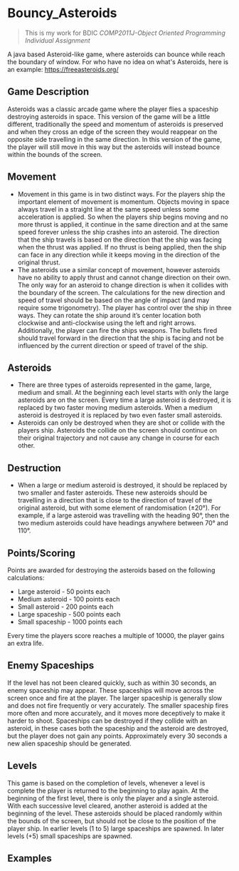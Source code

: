 # Bouncy_Asteroids
>This is my work for BDIC *COMP2011J-Object Oriented Programming Individual Assignment*

A java based Asteroid-like game, where asteroids can bounce while reach the boundary of window. For who have no idea on what's Asteroids, here is an example: https://freeasteroids.org/

## Game Description
Asteroids was a classic arcade game where the player flies a spaceship destroying asteroids in space. This version
of the game will be a little different, traditionally the speed and momentum of asteroids is preserved and when
they cross an edge of the screen they would reappear on the opposite side travelling in the same direction. In
this version of the game, the player will still move in this way but the asteroids will instead bounce within the
bounds of the screen.

## Movement
- Movement in this game is in two distinct ways. For the players ship the important element of movement
is momentum. Objects moving in space always travel in a straight line at the same speed unless some
acceleration is applied. So when the players ship begins moving and no more thrust is applied, it  continue
in the same direction and at the same speed forever unless the ship crashes into an asteroid. The direction that
the ship travels is based on the direction that the ship was facing when the thrust was applied. If no thrust
is being applied, then the ship can face in any direction while it keeps moving in the direction of the original
thrust.
- The asteroids use a similar concept of movement, however asteroids have no ability to apply thrust and
cannot change direction on their own. The only way for an asteroid to change direction is when it collides with
the boundary of the screen. The calculations for the new direction and speed of travel should be based on the
angle of impact (and may require some trigonometry).
The player has control over the ship in three ways. They can rotate the ship around it’s center location
both clockwise and anti-clockwise using the left and right arrows. Additionally, the player can fire the ships
weapons. The bullets fired should travel forward in the direction that the ship is facing and not be influenced
by the current direction or speed of travel of the ship.
## Asteroids
- There are three types of asteroids represented in the game, large, medium and small. At the beginning each
level starts with only the large asteroids are on the screen. Every time a large asteroid is destroyed, it is replaced
by two faster moving medium asteroids. When a medium asteroid is destroyed it is replaced by two even faster
small asteroids.
- Asteroids can only be destroyed when they are shot or collide with the players ship. Asteroids the collide
on the screen should continue on their original trajectory and not cause any change in course for each other.
## Destruction
- When a large or medium asteroid is destroyed, it should be replaced by two smaller and faster asteroids. These
new asteroids should be travelling in a direction that is close to the direction of travel of the original asteroid,
but with some element of randomisation (±20°). For example, if a large asteroid was travelling with the heading
90°, then the two medium asteroids could have headings anywhere between 70° and 110°.
## Points/Scoring
Points are awarded for destroying the asteroids based on the following calculations:
- Large asteroid - 50 points each
- Medium asteroid - 100 points each
- Small asteroid - 200 points each
- Large spaceship - 500 points each
- Small spaceship - 1000 points each

Every time the players score reaches a multiple of 10000, the player gains an extra life.
## Enemy Spaceships
If the level has not been cleared quickly, such as within 30 seconds, an enemy spaceship may appear. These
spaceships will move across the screen once and fire at the player. The larger spaceship is generally slow and
does not fire frequently or very accurately. The smaller spaceship fires more often and more accurately, and
it moves more deceptively to make it harder to shoot. Spaceships can be destroyed if they collide with an
asteroid, in these cases both the spaceship and the asteroid are destroyed, but the player does not gain any
points. Approximately every 30 seconds a new alien spaceship should be generated.
## Levels
This game is based on the completion of levels, whenever a level is complete the player is returned to the
beginning to play again. At the beginning of the first level, there is only the player and a single asteroid. With
each successive level cleared, another asteroid is added at the beginning of the level. These asteroids should be
placed randomly within the bounds of the screen, but should not be close to the position of the player ship. In
earlier levels (1 to 5) large spaceships are spawned. In later levels (+5) small spaceships are spawned.

## Examples
